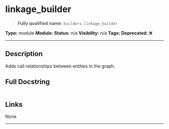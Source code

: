 # linkage_builder
> **Fully qualified name:** `builders.linkage_builder`

**Type:** module
**Module:** 
**Status:** n/a
**Visibility:** n/a
**Tags:** 
**Deprecated:** ❌

---

## Description
Adds call relationships between entities in the graph.

## Full Docstring
```

```

## Links
None

---
